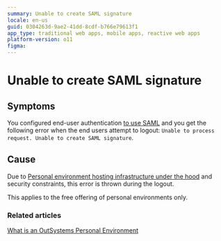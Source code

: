```yaml
---
summary: Unable to create SAML signature
locale: en-us
guid: 0304263d-9ae2-41dd-8cdf-b766e79613f1
app_type: traditional web apps, mobile apps, reactive web apps
platform-version: o11
figma:
---
```


# Unable to create SAML signature

## Symptoms

You configured end-user authentication [to use SAML](https://success.outsystems.com/documentation/11/developing_an_application/secure_the_application/end_users/end_users_authentication/configure_saml_2.0_authentication/) and you get the following error when the end users attempt to logout: ``Unable to process request. Unable to create SAML signature``.

## Cause

Due to [Personal environment hosting infrastructure under the hood](https://success.outsystems.com/support/licensing/personal_environment_hosting_infrastructure_under_the_hood/) and security constraints, this error is thrown during the logout.

<div class="info" markdown="1">

This applies to the free offering of personal environments only.

</div>

### Related articles
[What is an OutSystems Personal Environment](../../licensing/whats-a-personal.md)
